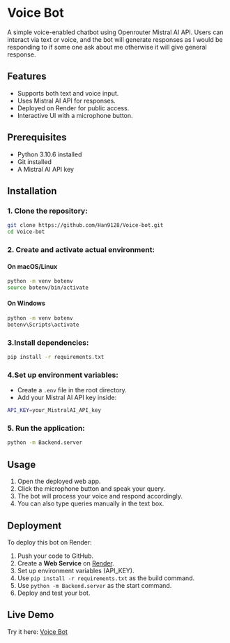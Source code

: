 # Voice Bot
A simple voice-enabled chatbot using Openrouter Mistral AI API. Users can interact via text or voice, and the bot will generate responses as I would be responding to if some one ask about me otherwise it will give general response.

## Features
- Supports both text and voice input.
- Uses Mistral AI API for responses.
- Deployed on Render for public access.
- Interactive UI with a microphone button.

## Prerequisites
- Python 3.10.6 installed
- Git installed
- A Mistral AI API key

## Installation
### 1. Clone the repository:
   ```bash
   git clone https://github.com/Han9128/Voice-bot.git
   cd Voice-bot
   ```
### 2. Create and activate actual environment:
#### On macOS/Linux
```bash
python -m venv botenv
source botenv/bin/activate
```
#### On Windows  
```bash
python -m venv botenv
botenv\Scripts\activate    
```
### 3.Install dependencies:
```bash
pip install -r requirements.txt
```

### 4.Set up environment variables:
- Create a `.env` file in the root directory.
- Add your Mistral AI API key inside:
```bash
API_KEY=your_MistralAI_API_key
```

### 5. Run the application:
```bash
python -m Backend.server
```
## Usage
1. Open the deployed web app.
2. Click the microphone button and speak your query.
3. The bot will process your voice and respond accordingly.
4. You can also type queries manually in the text box.

## Deployment
To deploy this bot on Render:
1. Push your code to GitHub.
2. Create a **Web Service** on [Render](https://render.com).
3. Set up environment variables (API_KEY).
4. Use `pip install -r requirements.txt` as the build command.
5. Use `python -m Backend.server` as the start command.
6. Deploy and test your bot.

## Live Demo
Try it here: [Voice Bot](voice-bot-2-vx9e.onrender.com)





